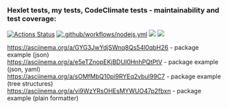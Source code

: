 ### Hexlet tests, my tests, CodeClimate tests - maintainability and test coverage:
[![Actions Status](https://github.com/SergeiKiss/frontend-project-46/workflows/hexlet-check/badge.svg)](https://github.com/SergeiKiss/frontend-project-46/actions)
[![.github/workflows/nodejs.yml](https://github.com/SergeiKiss/frontend-project-46/actions/workflows/nodejs.yml/badge.svg)](https://github.com/SergeiKiss/frontend-project-46/actions/workflows/nodejs.yml)
<a href="https://codeclimate.com/github/SergeiKiss/frontend-project-46/maintainability"><img src="https://api.codeclimate.com/v1/badges/4e3fe545976e43a59f7b/maintainability" /></a>
<a href="https://codeclimate.com/github/SergeiKiss/frontend-project-46/test_coverage"><img src="https://api.codeclimate.com/v1/badges/4e3fe545976e43a59f7b/test_coverage" /></a>


https://asciinema.org/a/GYG3JwYdjSWnq8Qs54l0qbH26 - package example (json)<br>
https://asciinema.org/a/e5eTZnopEKjBDUI0HnhPQtPtV - package example (json, yaml)<br>
https://asciinema.org/a/sOMfMbQ10pi9RYEq2vbul99C7 - package example (tree structures)<br>
https://asciinema.org/a/vi9WzYRsOHEsMYWUO47p2fbxn - package example (plain formatter)

